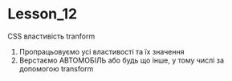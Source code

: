 # Lesson_12

CSS властивість tranform

1) Пропрацьовуємо усі властивості та їх значення
2) Верстаємо АВТОМОБІЛЬ або будь що інше, у тому числі за допомогою transform
